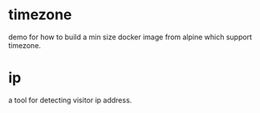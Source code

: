 # timezone
demo for how to build a min size docker image from alpine which support timezone.

# ip
a tool for detecting visitor ip address.
